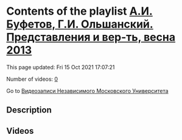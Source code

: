 # Contents of the playlist [А.И. Буфетов, Г.И. Ольшанский. Представления и вер-ть, весна 2013](https://www.youtube.com/playlist?list=PLp9ABVh6_x4HWBoHqmKXltYwGckLYMGSJ)

This page updated: Fri 15 Oct 2021 17:07:21

Number of videos: [0](#videos)

Go to [Видеозаписи Независимого Московского Университета](../README.md)

## Description



## Videos

